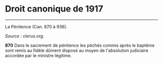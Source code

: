 # Droit canonique de 1917

***

La Pénitence (Can. 870 à 936).

*Source : clerus.org.*

**870**
Dans le sacrement de pénitence les péchés commis après le baptême sont remis au fidèle dûment disposé au moyen de l'absolution judiciaire accordée par le ministre légitime.
